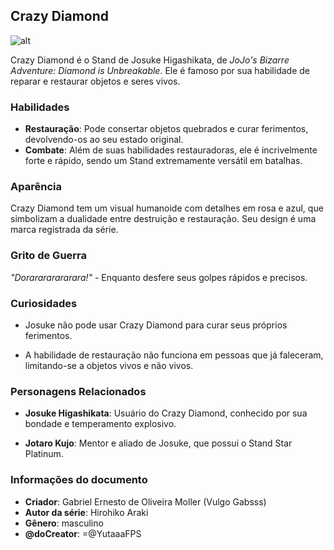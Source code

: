 ## Crazy Diamond
![alt](![images](https://github.com/user-attachments/assets/8afd206d-887b-4688-be4d-caf11a466579)
)

Crazy Diamond é o Stand de Josuke Higashikata, de *JoJo's Bizarre Adventure: Diamond is Unbreakable*. Ele é famoso por sua habilidade de reparar e restaurar objetos e seres vivos.

### Habilidades
- **Restauração**: Pode consertar objetos quebrados e curar ferimentos, devolvendo-os ao seu estado original.
- **Combate**: Além de suas habilidades restauradoras, ele é incrivelmente forte e rápido, sendo um Stand extremamente versátil em batalhas.

### Aparência
Crazy Diamond tem um visual humanoide com detalhes em rosa e azul, que simbolizam a dualidade entre destruição e restauração. Seu design é uma marca registrada da série.

### Grito de Guerra
*"Dorarararararara!"* - Enquanto desfere seus golpes rápidos e precisos.

### Curiosidades
- Josuke não pode usar Crazy Diamond para curar seus próprios ferimentos.

- A habilidade de restauração não funciona em pessoas que já faleceram, limitando-se a objetos vivos e não vivos.

### Personagens Relacionados
- **Josuke Higashikata**: Usuário do Crazy Diamond, conhecido por sua bondade e temperamento explosivo.

- **Jotaro Kujo**: Mentor e aliado de Josuke, que possui o Stand Star Platinum.

### Informações do documento
- **Criador**: Gabriel Ernesto de Oliveira Moller (Vulgo Gabsss)
- **Autor da série**: Hirohiko Araki
- **Gênero**: masculino
- **@doCreator**:  =@YutaaaFPS
